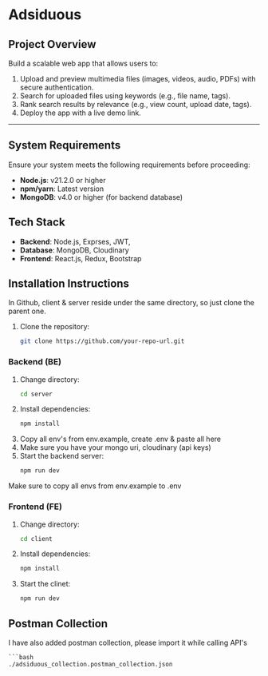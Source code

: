 # Adsiduous

## Project Overview
Build a scalable web app that allows users to:
1. Upload and preview multimedia files (images, videos, audio, PDFs) with secure
authentication.
2. Search for uploaded files using keywords (e.g., file name, tags).
3. Rank search results by relevance (e.g., view count, upload date, tags).
4. Deploy the app with a live demo link.

---

## System Requirements
Ensure your system meets the following requirements before proceeding:

- **Node.js**: v21.2.0 or higher
- **npm/yarn**: Latest version
- **MongoDB**: v4.0 or higher (for backend database)

## Tech Stack

- **Backend**: Node.js, Exprses, JWT, 
- **Database**: MongoDB, Cloudinary
- **Frontend**: React.js, Redux, Bootstrap

## Installation Instructions
In Github, client & server reside under the same directory, so just clone the parent one.
1. Clone the repository:
   ```bash
   git clone https://github.com/your-repo-url.git

### Backend (BE)

1. Change directory:
    ```bash
    cd server
2. Install dependencies:
   ```bash
   npm install
3. Copy all env's from env.example, create .env & paste all here
4. Make sure you have your mongo uri, cloudinary (api keys)
5. Start the backend server:
    ```bash
   npm run dev

Make sure to copy all envs from env.example to .env

### Frontend (FE)

1. Change directory:
    ```bash
    cd client
2. Install dependencies:
   ```bash
   npm install
3. Start the clinet:
    ```bash
   npm run dev

## Postman Collection
I have also added postman collection, please import it while calling API's

    ```bash
    ./adsiduous_collection.postman_collection.json